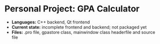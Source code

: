 # Personal Project: GPA Calculator

- **Languages:** C++ backend, Qt frontend
- **Current state:** incomplete frontend and backend; not packaged yet
- **Files:** .pro file, gpastore class, mainwindow class headerfile and source file